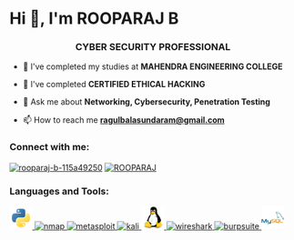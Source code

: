 # Hi 👋, I'm ROOPARAJ B

<h3 align="center">CYBER SECURITY PROFESSIONAL</h3>

- 🔭 I've completed my studies at **MAHENDRA ENGINEERING COLLEGE**

- 🌱 I've completed **CERTIFIED ETHICAL HACKING**

- 💬 Ask me about **Networking, Cybersecurity, Penetration Testing**

- 📫 How to reach me **ragulbalasundaram@gmail.com**

<h3 align="left">Connect with me:</h3>
<p align="left">
<a href="https://linkedin.com/in/rooparaj-b-115a49250" target="blank"><img align="center" src="https://raw.githubusercontent.com/rahuldkjain/github-profile-readme-generator/master/src/images/icons/Social/linked-in-alt.svg" alt="rooparaj-b-115a49250" height="30" width="40" /></a>
<a href="https://tryhackme.com/p/ROOPARAJ" target="blank"><img align="center" src="https://tryhackme.com/img/favicon.png" alt="ROOPARAJ" height="30" width="40" /></a>
</p>

<h3 align="left">Languages and Tools:</h3>
<p align="left">
  <a href="https://www.python.org" target="_blank" rel="noreferrer"> 
    <img src="https://raw.githubusercontent.com/devicons/devicon/master/icons/python/python-original.svg" alt="python" width="40" height="40"/> 
  </a>
  <a href="https://nmap.org" target="_blank" rel="noreferrer"> 
    <img src="https://nmap.org/images/sitelogo.png" alt="nmap" width="40" height="40"/> 
  </a>
  <a href="https://www.metasploit.com" target="_blank" rel="noreferrer"> 
    <img src="https://www.offsec.com/assets/img/blog/metasploit-logo.png" alt="metasploit" width="40" height="40"/> 
  </a>
  <a href="https://www.kali.org" target="_blank" rel="noreferrer"> 
    <img src="https://www.kali.org/images/kali-logo.svg" alt="kali" width="40" height="40"/> 
  </a>
  <a href="https://www.linux.org" target="_blank" rel="noreferrer"> 
    <img src="https://raw.githubusercontent.com/devicons/devicon/master/icons/linux/linux-original.svg" alt="linux" width="40" height="40"/> 
  </a>
  <a href="https://www.wireshark.org" target="_blank" rel="noreferrer"> 
    <img src="https://www.wireshark.org/assets/theme-2015/images/wireshark_logo@2x.png" alt="wireshark" width="40" height="40"/> 
  </a>
  <a href="https://portswigger.net/burp" target="_blank" rel="noreferrer"> 
    <img src="https://portswigger.net/burp/assets/images/logo-120.png" alt="burpsuite" width="40" height="40"/> 
  </a>
  <a href="https://www.mysql.com" target="_blank" rel="noreferrer"> 
    <img src="https://raw.githubusercontent.com/devicons/devicon/master/icons/mysql/mysql-original-wordmark.svg" alt="mysql" width="40" height="40"/> 
  </a>
</p>
